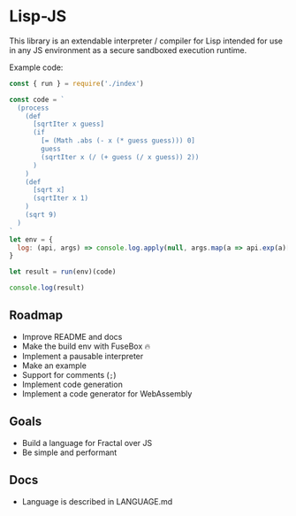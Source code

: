 # Lisp-JS

This library is an extendable interpreter / compiler for Lisp intended for use in any JS environment as a secure sandboxed execution runtime.

Example code:

```javascript
const { run } = require('./index')

const code = `
  (process
    (def
      [sqrtIter x guess]
      (if
        [= (Math .abs (- x (* guess guess))) 0]
        guess
        (sqrtIter x (/ (+ guess (/ x guess)) 2))
      )
    )
    (def
      [sqrt x]
      (sqrtIter x 1)
    )
    (sqrt 9)
  )
`
let env = {
  log: (api, args) => console.log.apply(null, args.map(a => api.exp(a)[1])),
}

let result = run(env)(code)

console.log(result)
```

## Roadmap

- Improve README and docs
- Make the build env with FuseBox :fire:
- Implement a pausable interpreter
- Make an example
- Support for comments (`;`)
- Implement code generation
- Implement a code generator for WebAssembly

## Goals

- Build a language for Fractal over JS
- Be simple and performant

## Docs

- Language is described in LANGUAGE.md
